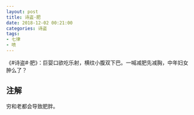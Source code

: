 ```yaml
---
layout: post
title: 诗盗·肥
date: 2018-12-02 00:21:00
categories: 诗盗
tags:
- 七律
- 喷
---
```

《#诗盗#·肥》：巨婴口欲吃乐射，横纹小腹双下巴。一喊减肥先减胸，中年妇女肿么了？

## 注解
穷和老都会导致肥胖。
